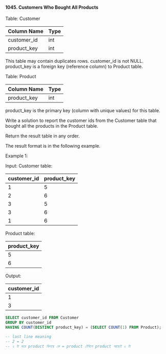 #### 1045. Customers Who Bought All Products


Table: Customer


| Column Name | Type    |
|-------------|---------|
| customer_id | int     |
| product_key | int     |

This table may contain duplicates rows. 
customer_id is not NULL.
product_key is a foreign key (reference column) to Product table.

 

Table: Product


| Column Name | Type    |
|-------------|---------|
| product_key | int     |

product_key is the primary key (column with unique values) for this table.

 

Write a solution to report the customer ids from the Customer table that bought all the products in the Product table.

Return the result table in any order.

The result format is in the following example.

 

Example 1:

Input: 
Customer table:

| customer_id | product_key |
|-------------|-------------|
| 1           | 5           |
| 2           | 6           |
| 3           | 5           |
| 3           | 6           |
| 1           | 6           |

Product table:

| product_key |
|-------------|
| 5           |
| 6           |

Output: 

| customer_id |
|-------------|
| 1           |
| 3           |


```sql
SELECT customer_id FROM Customer 
GROUP BY customer_id
HAVING COUNT(DISTINCT product_key) = (SELECT COUNT(1) FROM Product);

-- last line meaning 
-- 2 = 2
-- ২ টা করে product কিনছে কে = product টেবিলে product আছেই ২ টা 
```